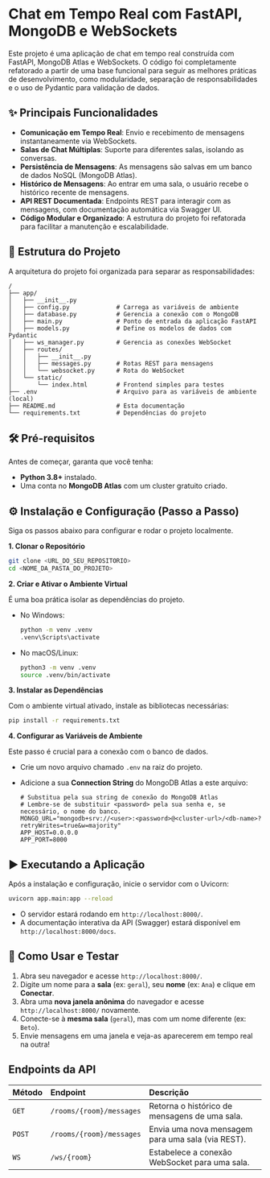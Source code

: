 # Chat em Tempo Real com FastAPI, MongoDB e WebSockets

Este projeto é uma aplicação de chat em tempo real construída com FastAPI, MongoDB Atlas e WebSockets. O código foi completamente refatorado a partir de uma base funcional para seguir as melhores práticas de desenvolvimento, como modularidade, separação de responsabilidades e o uso de Pydantic para validação de dados.

## ✨ Principais Funcionalidades

- **Comunicação em Tempo Real**: Envio e recebimento de mensagens instantaneamente via WebSockets.
- **Salas de Chat Múltiplas**: Suporte para diferentes salas, isolando as conversas.
- **Persistência de Mensagens**: As mensagens são salvas em um banco de dados NoSQL (MongoDB Atlas).
- **Histórico de Mensagens**: Ao entrar em uma sala, o usuário recebe o histórico recente de mensagens.
- **API REST Documentada**: Endpoints REST para interagir com as mensagens, com documentação automática via Swagger UI.
- **Código Modular e Organizado**: A estrutura do projeto foi refatorada para facilitar a manutenção e escalabilidade.

## 📂 Estrutura do Projeto

A arquitetura do projeto foi organizada para separar as responsabilidades:

```
/
├── app/
│   ├── __init__.py
│   ├── config.py             # Carrega as variáveis de ambiente
│   ├── database.py           # Gerencia a conexão com o MongoDB
│   ├── main.py               # Ponto de entrada da aplicação FastAPI
│   ├── models.py             # Define os modelos de dados com Pydantic
│   ├── ws_manager.py         # Gerencia as conexões WebSocket
│   ├── routes/
│   │   ├── __init__.py
│   │   ├── messages.py       # Rotas REST para mensagens
│   │   └── websocket.py      # Rota do WebSocket
│   └── static/
│       └── index.html        # Frontend simples para testes
├── .env                      # Arquivo para as variáveis de ambiente (local)
├── README.md                 # Esta documentação
└── requirements.txt          # Dependências do projeto
```

## 🛠️ Pré-requisitos

Antes de começar, garanta que você tenha:

- **Python 3.8+** instalado.
- Uma conta no **MongoDB Atlas** com um cluster gratuito criado.

## ⚙️ Instalação e Configuração (Passo a Passo)

Siga os passos abaixo para configurar e rodar o projeto localmente.

**1. Clonar o Repositório**

```bash
git clone <URL_DO_SEU_REPOSITORIO>
cd <NOME_DA_PASTA_DO_PROJETO>
```

**2. Criar e Ativar o Ambiente Virtual**

É uma boa prática isolar as dependências do projeto.

- No Windows:
  ```bash
  python -m venv .venv
  .venv\Scripts\activate
  ```
- No macOS/Linux:
  ```bash
  python3 -m venv .venv
  source .venv/bin/activate
  ```

**3. Instalar as Dependências**

Com o ambiente virtual ativado, instale as bibliotecas necessárias:

```bash
pip install -r requirements.txt
```

**4. Configurar as Variáveis de Ambiente**

Este passo é crucial para a conexão com o banco de dados.

- Crie um novo arquivo chamado `.env` na raiz do projeto.
- Adicione a sua **Connection String** do MongoDB Atlas a este arquivo:

  ```env
  # Substitua pela sua string de conexão do MongoDB Atlas
  # Lembre-se de substituir <password> pela sua senha e, se necessário, o nome do banco.
  MONGO_URL="mongodb+srv://<user>:<password>@<cluster-url>/<db-name>?retryWrites=true&w=majority"
  APP_HOST=0.0.0.0
  APP_PORT=8000
  ```

## ▶️ Executando a Aplicação

Após a instalação e configuração, inicie o servidor com o Uvicorn:

```bash
uvicorn app.main:app --reload
```

- O servidor estará rodando em `http://localhost:8000/`.
- A documentação interativa da API (Swagger) estará disponível em `http://localhost:8000/docs`.

## 🚀 Como Usar e Testar

1.  Abra seu navegador e acesse `http://localhost:8000/`.
2.  Digite um nome para a **sala** (ex: `geral`), seu **nome** (ex: `Ana`) e clique em **Conectar**.
3.  Abra uma **nova janela anônima** do navegador e acesse `http://localhost:8000/` novamente.
4.  Conecte-se à **mesma sala** (`geral`), mas com um nome diferente (ex: `Beto`).
5.  Envie mensagens em uma janela e veja-as aparecerem em tempo real na outra!

## Endpoints da API

| Método | Endpoint                 | Descrição                                         |
| :----- | :----------------------- | :------------------------------------------------ |
| `GET`  | `/rooms/{room}/messages` | Retorna o histórico de mensagens de uma sala.     |
| `POST` | `/rooms/{room}/messages` | Envia uma nova mensagem para uma sala (via REST). |
| `WS`   | `/ws/{room}`             | Estabelece a conexão WebSocket para uma sala.     |
